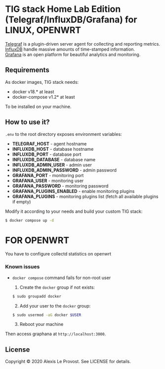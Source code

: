 # TIG stack Home Lab Edition (Telegraf/InfluxDB/Grafana) for LINUX, OPENWRT
[Telegraf](https://www.influxdata.com/time-series-platform/telegraf/) is a plugin-driven server agent for collecting and reporting metrics.  
[InfluxDB](https://www.influxdata.com/time-series-platform/influxdb/) handle massive amounts of time-stamped information.  
[Grafana](https://grafana.com/) is an open platform for beautiful analytics and monitoring.

## Requirements
As docker images, TIG stack needs:

* docker v18.* at least
* docker-compose v1.2* at least

To be installed on your machine.

## How to use it?
`.env` to the root directory exposes environment variables:

* **TELEGRAF_HOST** - agent hostname
* **INFLUXDB_HOST** - database hostname
* **INFLUXDB_PORT** - database port
* **INFLUXDB_DATABASE** - database name
* **INFLUXDB_ADMIN_USER** - admin user
* **INFLUXDB_ADMIN_PASSWORD** - admin password
* **GRAFANA_PORT** - monitoring port
* **GRAFANA_USER** - monitoring user
* **GRAFANA_PASSWORD** - monitoring password
* **GRAFANA_PLUGINS_ENABLED** - enable monitoring plugins
* **GRAFANA_PLUGINS** - monitoring plugins list (fetch all available plugins if empty)

Modify it according to your needs and build your custom TIG stack:

```bash
$ docker compose up -d
```
# FOR OPENWRT 
You have to configure collectd statistics on openwrt


### Known issues
* `docker compose` command fails for non-root user
    1. Create the `docker` group if not exists:

    ```bash
    $ sudo groupadd docker
    ``` 

    2. Add your user to the `docker` group:

    ```bash
    $ sudo usermod -aG docker $USER
    ```

    3. Reboot your machine

Then access graphana at `http://localhost:3000`.

## License
Copyright © 2020 Alexis Le Provost. See LICENSE for details.
